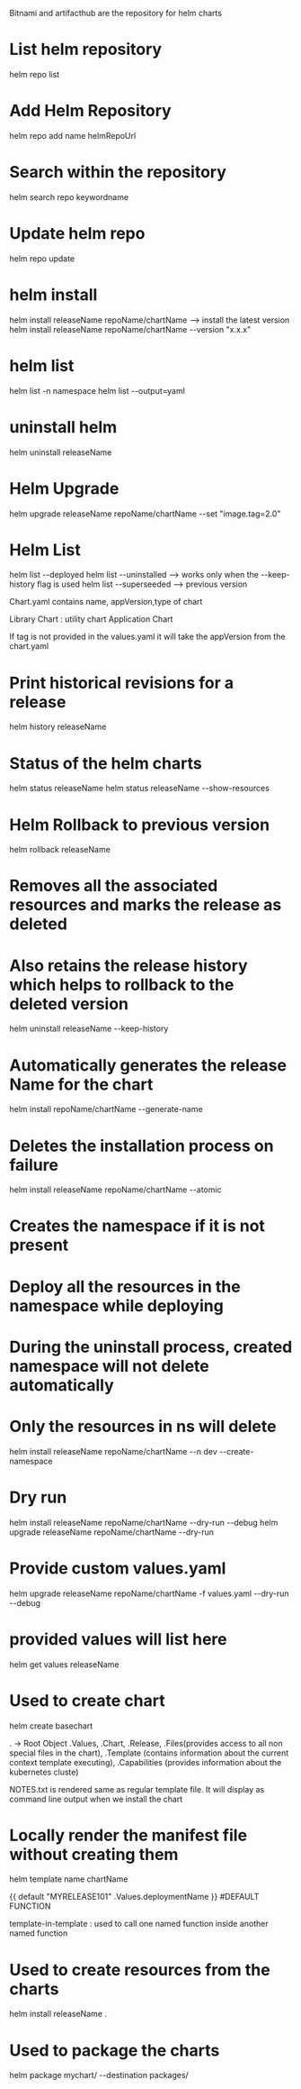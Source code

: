 Bitnami and artifacthub are the repository for helm charts

# List helm repository
helm repo list

# Add Helm Repository
helm repo add name helmRepoUrl

# Search within the repository
helm search repo keywordname

# Update helm repo
helm repo update

# helm install
helm install releaseName repoName/chartName --> install the latest version
helm install releaseName repoName/chartName --version "x.x.x"

# helm list
helm list -n namespace
helm list --output=yaml

# uninstall helm
helm uninstall releaseName

# Helm Upgrade
helm upgrade releaseName repoName/chartName --set "image.tag=2.0"

# Helm List
helm list --deployed
helm list --uninstalled --> works only when the --keep-history flag is used
helm list --superseeded --> previous version

Chart.yaml contains name, appVersion,type of chart

Library Chart : utility chart
Application Chart

If tag is not provided in the values.yaml it will take the appVersion from the chart.yaml

# Print historical revisions for a release
helm history releaseName

# Status of the helm charts
helm status releaseName
helm status releaseName --show-resources

# Helm Rollback to previous version
helm rollback releaseName

# Removes all the associated resources and marks the release as deleted
# Also retains the release history which helps to rollback to the deleted version
helm uninstall releaseName --keep-history

# Automatically generates the release Name for the chart
helm install repoName/chartName --generate-name

# Deletes the installation process on failure
helm install releaseName repoName/chartName --atomic

# Creates the namespace if it is not present
# Deploy all the resources in the namespace while deploying
# During the uninstall process, created namespace will not delete automatically
# Only the resources in ns will delete
helm install releaseName repoName/chartName --n dev --create-namespace

# Dry run
helm install releaseName repoName/chartName --dry-run --debug
helm upgrade releaseName repoName/chartName --dry-run

# Provide custom values.yaml
helm upgrade releaseName repoName/chartName -f values.yaml --dry-run --debug

# provided values will list here
helm get values releaseName

# Used to create chart
helm create basechart

. -> Root Object
.Values, .Chart, .Release, .Files(provides access to all non special files in the chart), .Template (contains information about the current context template executing), .Capabilities (provides information about the kubernetes cluste)

NOTES.txt is rendered same as regular template file. It will display as command line output when we install the chart

# Locally render the manifest file without creating them
helm template name chartName

{{ default "MYRELEASE101" .Values.deploymentName }} #DEFAULT FUNCTION

template-in-template : used to call one named function inside another named function

# Used to create resources from the charts
helm install releaseName .

# Used to package the charts
helm package mychart/ --destination packages/

